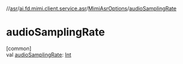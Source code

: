//[asr](../../../index.md)/[ai.fd.mimi.client.service.asr](../index.md)/[MimiAsrOptions](index.md)/[audioSamplingRate](audio-sampling-rate.md)

# audioSamplingRate

[common]\
val [audioSamplingRate](audio-sampling-rate.md): [Int](https://kotlinlang.org/api/core/kotlin-stdlib/kotlin/-int/index.html)
